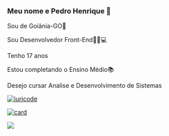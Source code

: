 ### Meu nome e Pedro Henrique  👋

Sou de Goiânia-GO🌆

Sou Desenvolvedor Front-End👨‍💻💻

Tenho 17 anos

Estou completando o Ensino Médio📚

Desejo cursar Analise e Desenvolvimento de Sistemas

[![iuricode](https://github-readme-stats.vercel.app/api/top-langs/?username=PredoH1&hide=html&layout=compact&theme=cobalt)](https://github.com/anuraghazra/github-readme-stats)

[![card](https://github-readme-stats.vercel.app/api?username=PredoH1&theme=cobalt&show_icons=true)](https://github.com/anuraghazra/github-readme-stats)

<img src="https://img.shields.io/badge/HTML-239120?style=for-the-badge&logo=html5&logoColor=white" />

<!--
**PredoH1/PredoH1** is a ✨ _special_ ✨ repository because its `README.md` (this file) appears on your GitHub profile.

Here are some ideas to get you started:

- 🔭 I’m currently working on ...
- 🌱 I’m currently learning ...
- 👯 I’m looking to collaborate on ...
- 🤔 I’m looking for help with ...
- 💬 Ask me about ...
- 📫 How to reach me: ...
- 😄 Pronouns: ...
- ⚡ Fun fact: ...
-->

